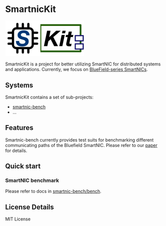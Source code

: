 # SmartnicKit

<img src="https://github.com/smartnickit-project/.github/blob/main/profile/fig/smartnickit.jpg" style="width:50%; height:50%;">

SmartnicKit is a project for better utilizing SmartNIC for distributed systems and applications. 
Currently, we focus on [BlueField-series SmartNICs](https://www.nvidia.com/en-us/networking/products/data-processing-unit/).

## Systems

SmartnicKit contains a set of sub-projects:

- [smartnic-bench](https://github.com/smartnickit-project/smartnic-bench)
- ...

## Features

Smartnic-bench currently provides test suits for benchmarking different communicating paths of the Bluefield SmartNIC. 
Please refer to our [paper](https://www.usenix.org/conference/osdi23/presentation/wei) for details.

## Quick start

### SmartNIC benchmark

Please refer to docs in [smartnic-bench/bench](https://github.com/smartnickit-project/smartnic-bench/tree/main/bench).

## License Details

MIT License
